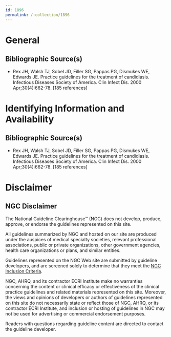 ```yaml
---
id: 1896
permalink: /:collection/1896
---
```


# General

## Bibliographic Source(s)

- Rex JH, Walsh TJ, Sobel JD, Filler SG, Pappas PG, Dismukes WE, Edwards JE. Practice guidelines for the treatment of candidiasis. Infectious Diseases Society of America. Clin Infect Dis. 2000 Apr;30(4):662-78. [185 references]

# Identifying Information and Availability

## Bibliographic Source(s)

- Rex JH, Walsh TJ, Sobel JD, Filler SG, Pappas PG, Dismukes WE, Edwards JE. Practice guidelines for the treatment of candidiasis. Infectious Diseases Society of America. Clin Infect Dis. 2000 Apr;30(4):662-78. [185 references]

# Disclaimer

## NGC Disclaimer

The National Guideline Clearinghouse™ (NGC) does not develop, produce, approve, or endorse the guidelines represented on this site.

All guidelines summarized by NGC and hosted on our site are produced under the auspices of medical specialty societies, relevant professional associations, public or private organizations, other government agencies, health care organizations or plans, and similar entities.

Guidelines represented on the NGC Web site are submitted by guideline developers, and are screened solely to determine that they meet the [NGC Inclusion Criteria](/help-and-about/summaries/inclusion-criteria).

NGC, AHRQ, and its contractor ECRI Institute make no warranties concerning the content or clinical efficacy or effectiveness of the clinical practice guidelines and related materials represented on this site. Moreover, the views and opinions of developers or authors of guidelines represented on this site do not necessarily state or reflect those of NGC, AHRQ, or its contractor ECRI Institute, and inclusion or hosting of guidelines in NGC may not be used for advertising or commercial endorsement purposes.

Readers with questions regarding guideline content are directed to contact the guideline developer.

